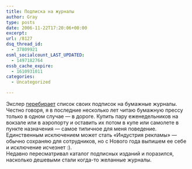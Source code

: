 ```yaml
---
title: Подписка на журналы
author: Gray
type: posts
date: 2006-11-22T17:20:06+00:00
excerpt:
url: /8127
dsq_thread_id:
  - 37809921
esml_socialcount_LAST_UPDATED:
  - 1497182764
essb_cache_expire:
  - 1610931011
categories:
  - Uncategorized

---
```








Экслер [перебирает][1] список своих подписок на бумажные журналы.  
Честно говоря, я в последние несколько лет читаю бумажную прессу только в одном случае &#8212; в дороге. Купить пару еженедельников на вокзале или в аэропорту и оставить их потом в купе или самолете в пункте назначения &#8212; самое типичное для меня поведение. Единственным исключением может стать &#171;Индустрия рекламы&#187; &#8212; обычно сохраняю для сотрудников, но с Нового года выпишем ее себе и исключение исчезнет :).  
Недавно пересматривал каталог подписных изданий и поразился, насколько дешевыми стали когда-то желанные журналы.

 [1]: http://exler.ru/blog/item/1865/